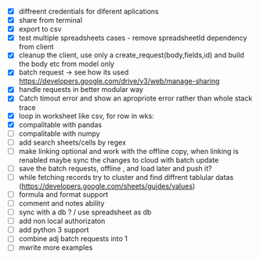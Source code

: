 - [x] diffreent credentials for diferent aplications
- [x] share from terminal
- [x] export to csv
- [x] test multiple spreadsheets cases - remove spreadsheetId dependency from client
- [x] cleanup the client, use only a create_request(body,fields,id) and build the body etc from model only 
- [x] batch request -> see how its used https://developers.google.com/drive/v3/web/manage-sharing
- [x] handle requests in better modular way 
- [x] Catch timout error and show an apropriote error rather than whole stack trace
- [x] loop in worksheet like csv, for row in wks:
- [x] compalitable with pandas
- [ ] compalitable with numpy
- [ ] add search sheets/cells by regex
- [ ] make linking optional and work with the offline copy, when linking is renabled maybe sync the changes to cloud with batch update
- [ ] save the batch requests, offline , and load later and push it?
- [ ] while fetching records try to cluster and find diffrent tablular datas (https://developers.google.com/sheets/guides/values)
- [ ] formula and format support
- [ ] comment and notes ability
- [ ] sync with a db ? / use spreadsheet as db
- [ ] add non local authorizaton
- [ ] add python 3 support
- [ ] combine adj batch requests into 1
- [ ] mwrite more examples
